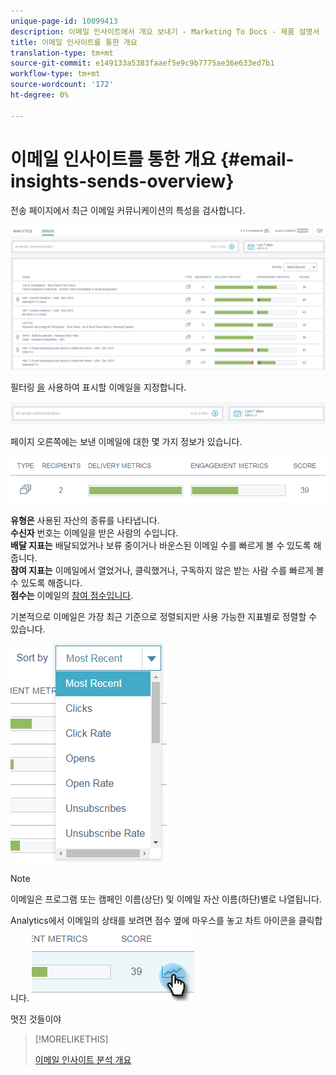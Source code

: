 ```yaml
---
unique-page-id: 10099413
description: 이메일 인사이트에서 개요 보내기 - Marketing To Docs - 제품 설명서
title: 이메일 인사이트를 통한 개요
translation-type: tm+mt
source-git-commit: e149133a5383faaef5e9c9b7775ae36e633ed7b1
workflow-type: tm+mt
source-wordcount: '172'
ht-degree: 0%

---
```



# 이메일 인사이트를 통한 개요 {#email-insights-sends-overview}

전송 페이지에서 최근 이메일 커뮤니케이션의 특성을 검사합니다.

![](assets/one.png)

필터링 [을](filtering-in-email-insights.md) 사용하여 표시할 이메일을 지정합니다.

![](assets/filtering.png)

페이지 오른쪽에는 보낸 이메일에 대한 몇 가지 정보가 있습니다.

![](assets/two-1.png)

**유형은** 사용된 자산의 종류를 나타냅니다.\
**수신자** 번호는 이메일을 받은 사람의 수입니다.\
**배달 지표는** 배달되었거나 보류 중이거나 바운스된 이메일 수를 빠르게 볼 수 있도록 해줍니다.\
**참여 지표는** 이메일에서 열었거나, 클릭했거나, 구독하지 않은 받는 사람 수를 빠르게 볼 수 있도록 해줍니다.\
**점수는** 이메일의 [참여 점수입니다](../../../product-docs/email-marketing/drip-nurturing/reports-and-notifications/understanding-the-engagement-score.md).

기본적으로 이메일은 가장 최근 기준으로 정렬되지만 사용 가능한 지표별로 정렬할 수 있습니다.

![](assets/three-1.png)

>[!NOTE]
>
>이메일은 프로그램 또는 캠페인 이름(상단) 및 이메일 자산 이름(하단)별로 나열됩니다.

Analytics에서 이메일의 상태를 보려면 점수 옆에 마우스를 놓고 차트 아이콘을 클릭합니다.   ![](assets/five.png)

멋진 것들이야

>[!MORELIKETHIS]
>
>[이메일 인사이트 분석 개요](email-insights-analytics-overview.md)

